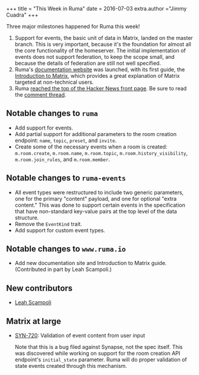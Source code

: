 +++
title = "This Week in Ruma"
date = 2016-07-03
extra.author ="Jimmy Cuadra"
+++

Three major milestones happened for Ruma this week!

1.  Support for events, the basic unit of data in Matrix, landed on the master branch.
    This is very important, because it's the foundation for almost all the core functionality of the homeserver.
    The initial implementation of events does not support federation, to keep the scope small, and because the details of federation are still not well specified.
2.  Ruma's [documentation website](https://www.ruma.io/docs/) was launched, with its first guide, the [Introduction to Matrix](https://www.ruma.io/docs/matrix/), which provides a great explanation of Matrix targeted at non-technical users.
3.  Ruma [reached the top of the Hacker News front page](https://twitter.com/ruma_io/status/749834912077713409).
    Be sure to read the [comment thread](https://news.ycombinator.com/item?id=12028475).

## Notable changes to `ruma`

* Add support for events.
* Add partial support for additional parameters to the room creation endpoint: `name`, `topic`, `preset`, and `invite`.
* Create some of the necessary events when a room is created: `m.room.create`, `m.room.name`, `m.room.topic`, `m.room.history_visibility`, `m.room.join_rules`, and `m.room.member`.

## Notable changes to `ruma-events`

* All event types were restructured to include two generic parameters, one for the primary "content" payload, and one for optional "extra content."
  This was done to support certain events in the specification that have non-standard key-value pairs at the top level of the data structure.
* Remove the `EventKind` trait.
* Add support for custom event types.

## Notable changes to `www.ruma.io`

* Add new documentation site and Introduction to Matrix guide. (Contributed in part by Leah Scampoli.)

## New contributors

* [Leah Scampoli](https://github.com/leahscampoli)

## Matrix at large

* [SYN-720](https://matrix.org/jira/browse/SYN-720): Validation of event content from user input

  Note that this is a bug filed against Synapse, not the spec itself.
  This was discovered while working on support for the room creation API endpoint's `initial_state` parameter.
  Ruma will do proper validation of state events created through this mechanism.
